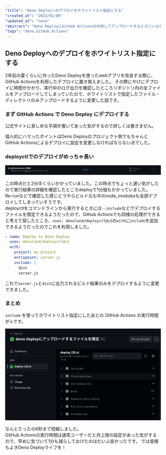 ```yaml
---
"title": "Deno Deployへのデプロイをホワイトリスト指定にする"
"created_at": "2023/01/06"
"updated_at": "none"
"abstract": "Deno DeployにGitHub Actionsを利用してアップロードするときにいらないものまでアップロードしないように"
"tags": "deno,GitHub Actions"
---
```

## Deno Deployへのデプロイをホワイトリスト指定にする

2年前の夏くらいに作ったDeno Deployを使ったwebアプリを改良する際に、GitHub Actionsを利用したデプロイに置き換えました。
その際にやけにデプロイに時間がかかり、実行中のログ出力を確認したところリポジトリ内の全ファイルをアップロードしてしまっていたので、ホワイトリストで指定したファイル・ディレクトリのみアップロードするように変更した話です。

### まず GitHub Actions で Deno Deploy にデプロイする

公式サイトに易しめな手順が書いてあった気がするので詳しくは書きません。

個人的にハマったポイントはDeno Deployのプロジェクト側でもちゃんとGitHub Actionsによるデプロイに設定を変更しなければならない点でした。

### deployctlでのデプロイがめっちゃ長い

![初回の実行時間](imgs/20240106/Screenshot%202024-01-06%2014.55.13.png)

この時点だと2分半くらいかかっていました。この時点でちょっと遅い気がしたので実行結果の詳細を確認したところdeployで1分強もかかっていました。  
Re-runなどで確認した感じどうやらビルド元も中のnode_modulesも全部デプロイしてしまっていそうです。  
deployctlをコマンドラインから実行するときには`--include`などでデプロイするファイルを限定できるようだったので、Github Actionsでも同様の処理ができると考えて探したところ、`uses: denoland/deployctl@v1`の`with`に`include`を追加できるようだったのでこれを利用しました。

```yml
- name: Deploy to Deno Deploy
  uses: denoland/deployctl@v1
  with:
    project: my-project
    entrypoint: server.js
    include: |
      dist
      server.js
```

これで`server.js`と`dist`に出力されるビルド結果のみをデプロイするように変更できました。

### まとめ

`include` を使ってホワイトリスト指定にしたあとの GitHub Actions の実行時間が↓です。

![ホワイトリスト指定にしたあとの実行時間](imgs/20240106/Screenshot%202024-01-06%2015.04.58.png)

なんとたったの6秒まで短縮しました。  
GitHub Actionsの実行時間は通常ユーザーだと月上限の設定があった気がするので、早めに気づいて1分も減らしておけたのはだいぶ良かったです。
では皆様もよきDeno Deployライフを！
